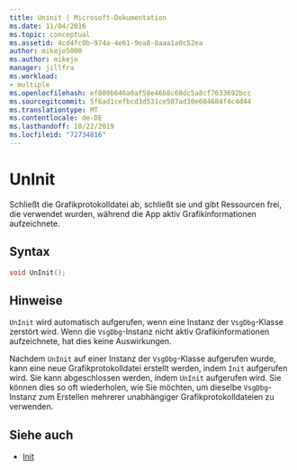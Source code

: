 ```yaml
---
title: Uninit | Microsoft-Dokumentation
ms.date: 11/04/2016
ms.topic: conceptual
ms.assetid: 4cd4fc0b-974a-4e61-9ea8-0aaa1a0c52ea
author: mikejo5000
ms.author: mikejo
manager: jillfra
ms.workload:
- multiple
ms.openlocfilehash: ef809b646a0af58e46b8c68dc5a8cf7633692bcc
ms.sourcegitcommit: 5f6ad1cefbcd3d531ce587ad30e684684f4c4d44
ms.translationtype: MT
ms.contentlocale: de-DE
ms.lasthandoff: 10/22/2019
ms.locfileid: "72734816"
---
```

# <a name="uninit"></a>UnInit
Schließt die Grafikprotokolldatei ab, schließt sie und gibt Ressourcen frei, die verwendet wurden, während die App aktiv Grafikinformationen aufzeichnete.

## <a name="syntax"></a>Syntax

```C++
void UnInit();
```

## <a name="remarks"></a>Hinweise
 `UnInit` wird automatisch aufgerufen, wenn eine Instanz der `VsgDbg`-Klasse zerstört wird. Wenn die `VsgDbg`-Instanz nicht aktiv Grafikinformationen aufzeichnete, hat dies keine Auswirkungen.

 Nachdem `UnInit` auf einer Instanz der `VsgDbg`-Klasse aufgerufen wurde, kann eine neue Grafikprotokolldatei erstellt werden, indem `Init` aufgerufen wird. Sie kann abgeschlossen werden, indem `UnInit` aufgerufen wird. Sie können dies so oft wiederholen, wie Sie möchten, um dieselbe `VsgDbg`-Instanz zum Erstellen mehrerer unabhängiger Grafikprotokolldateien zu verwenden.

## <a name="see-also"></a>Siehe auch
- [Init](init.md)